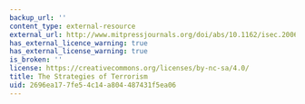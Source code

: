 ```yaml
---
backup_url: ''
content_type: external-resource
external_url: http://www.mitpressjournals.org/doi/abs/10.1162/isec.2006.31.1.49
has_external_licence_warning: true
has_external_license_warning: true
is_broken: ''
license: https://creativecommons.org/licenses/by-nc-sa/4.0/
title: The Strategies of Terrorism
uid: 2696ea17-7fe5-4c14-a804-487431f5ea06
---
```

